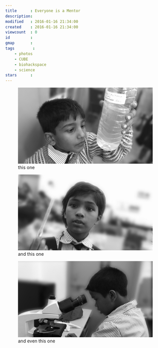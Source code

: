 ```yaml
---
title      : Everyone is a Mentor
description: 
modified   : 2016-01-16 21:34:00
created    : 2016-01-16 21:34:00
viewcount  : 0
id         : 
gmap       : 
tags        :
    - photos
    - CUBE
    - biohackspace
    - science
stars      : 
---
```



<figure>
    <img src="img/very-young-cubeist-0.jpg">
    <figcaption>this one</figcaption>
</figure>

<figure>
    <img src="img/very-young-cubeist-1.jpg">
    <figcaption>and this one</figcaption>
</figure>

<figure>
    <img src="img/ten-year-old-cubeist.jpg">
    <figcaption>and even this one</figcaption>
</figure>
